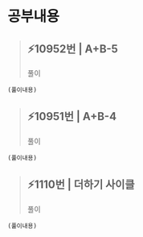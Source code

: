 # 공부내용 


> ⚡10952번 | A+B-5
> ------------
>  풀이
```
(풀이내용)
```
> ⚡10951번 | A+B-4
> ------------
>  풀이
```
(풀이내용)
```
> ⚡1110번 | 더하기 사이클 
> ------------
>  풀이
```
(풀이내용)
```